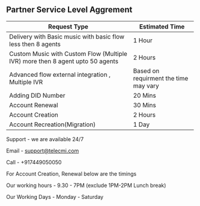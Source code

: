 ## Partner Service Level Aggrement

| Request Type | Estimated Time         |
| ---          | ---                    |
| Delivery with Basic music with basic flow less then 8 agents | 1 Hour  |
| Custom Music with Custom Flow (Multiple IVR) more then 8 agent upto 50 agents | 2 Hours |
| Advanced flow external integration , Multiple IVR | Based on requirment the time may vary |
| Adding DID Number | 20 Mins |
| Account Renewal   | 30 Mins |
| Account Creation  | 2 Hours  | 
| Account Recreation(Migration)| 1 Day   | 



Support - we are available 24/7

Email - support@telecmi.com

Call - +917449050050

For Account Creation, Renewal below are the timings

Our working hours -  9.30 - 7PM (exclude 1PM-2PM Lunch break)

Our Working Days - Monday - Saturday